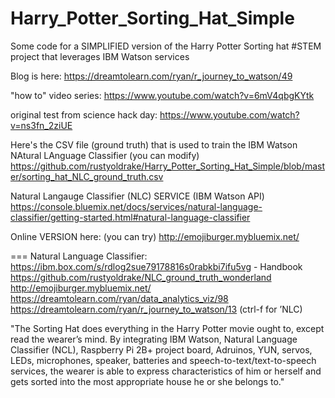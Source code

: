 # Harry_Potter_Sorting_Hat_Simple
Some code for a SIMPLIFIED version of the Harry Potter Sorting hat #STEM project that leverages IBM Watson services

Blog is here: 
https://dreamtolearn.com/ryan/r_journey_to_watson/49

"how to" video series:
https://www.youtube.com/watch?v=6mV4qbgKYtk

original test from science hack day:
https://www.youtube.com/watch?v=ns3fn_2ziUE

Here's the CSV file (ground truth) that is used to train the IBM Watson NAtural LAnguage Classifier (you can modify)
https://github.com/rustyoldrake/Harry_Potter_Sorting_Hat_Simple/blob/master/sorting_hat_NLC_ground_truth.csv 

Natural Langauge Classifier (NLC) SERVICE (IBM Watson API)
https://console.bluemix.net/docs/services/natural-language-classifier/getting-started.html#natural-language-classifier

Online VERSION here: (you can try)
 http://emojiburger.mybluemix.net/

===
Natural Language Classifier:
 https://ibm.box.com/s/rdlog2sue79178816s0rabkbi7ifu5vg  - Handbook
 https://github.com/rustyoldrake/NLC_ground_truth_wonderland
 http://emojiburger.mybluemix.net/
 https://dreamtolearn.com/ryan/data_analytics_viz/98
 https://dreamtolearn.com/ryan/r_journey_to_watson/13  (ctrl-f for ’NLC)
 
"The Sorting Hat does everything in the Harry Potter movie ought to, except read the wearer’s mind. By integrating IBM Watson, Natural Language Classifier (NCL), Raspberry Pi 2B+ project board, Adruinos, YUN, servos, LEDs, microphones, speaker, batteries and speech-to-text/text-to-speech services, the wearer is able to express characteristics of him or herself and gets sorted into the most appropriate house he or she belongs to."
